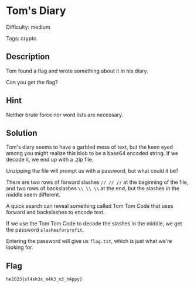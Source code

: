 Tom's Diary
=============

Difficulty: medium

Tags: crypto

Description
-------------
Tom found a flag and wrote something about it in his diary.

Can you get the flag?


Hint
-------------
Neither brute force nor word lists are necessary.


Solution
-------------
Tom's diary seems to have a garbled mess of text, but the keen eyed among you might realize this blob to be a base64 encoded string.
If we decode it, we end up with a .zip file.

Unzipping the file will prompt us with a password, but what could it be?

There are two rows of forward slashes `// // //` at the beginning of the file, and two rows of backslashes `\\ \\ \\` at the end, but the slashes in the middle seem different.

A quick search can reveal something called Tom Tom Code that uses forward and backslashes to encode text.

If we use the Tom Tom Code to decode the slashes in the middle, we get the password `slashesforprofit`.

Entering the password will give us `flag.txt`, which is just what we're looking for.

Flag
-------------
`he2023{sl4sh3s_m4k3_m3_h4ppy}`
